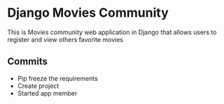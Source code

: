 # Django Movies Community
This is Movies community web application in Django that  allows users to register and view others favorite movies

## Commits

- Pip freeze the requirements
- Create project
- Started app member

